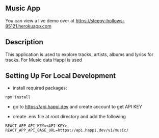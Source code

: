 ## Music App

You can view a live demo over at https://sleepy-hollows-85121.herokuapp.com

## Description

This application is used to explore tracks, artists, albums and lyrics for tracks.
For Music data Happi is used

## Setting Up For Local Development

- install required packages:

```
npm install
```

- go to https://api.happi.dev and create account to get API KEY

- create .env file at root directory and add the following

```
REACT_APP_API_KEY=<API KEY>
REACT_APP_API_BASE_URL=https://api.happi.dev/v1/music/
```
